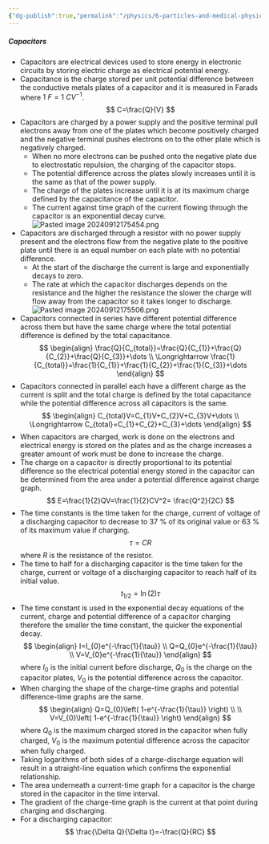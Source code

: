 ```yaml
---
{"dg-publish":true,"permalink":"/physics/6-particles-and-medical-physics/capacitance/"}
---
```


##### Capacitors
- Capacitors are electrical devices used to store energy in electronic circuits by storing electric charge as electrical potential energy.
- Capacitance is the charge stored per unit potential difference between the conductive metals plates of a capacitor and it is measured in Farads where $1\ F =1 \ CV^{-1}$.
$$
C=\frac{Q}{V}
$$
-  Capacitors are charged by a power supply and the positive terminal pull electrons away from one of the plates which become positively charged and the negative terminal pushes electrons on to the other plate which is negatively charged.
	- When no more electrons can be pushed onto the negative plate due to electrostatic repulsion, the charging of the capacitor stops.
	- The potential difference across the plates slowly increases until it is the same as that of the power supply.
	- The charge of the plates increase until it is at its maximum charge defined by the capacitance of the capacitor.
	- The current against time graph of the current flowing through the capacitor is an exponential decay curve.
![Pasted image 20240912175454.png](/img/user/Attachments/Attachments/Pasted%20image%2020240912175454.png)
- Capacitors are discharged through a resistor with no power supply present and the electrons flow from the negative plate to the positive plate until there is an equal number on each plate with no potential difference.
	- At the start of the discharge the current is large and exponentially decays to zero.
	- The rate at which the capacitor discharges depends on the resistance and the higher the resistance the slower the charge will flow away from the capacitor so it takes longer to discharge.
![Pasted image 20240912175506.png](/img/user/Attachments/Attachments/Pasted%20image%2020240912175506.png)
- Capacitors connected in series have different potential difference across them but have the same charge where the total potential difference is defined by the total capacitance.
$$
\begin{align}
\frac{Q}{C_{total}}=\frac{Q}{C_{1}}+\frac{Q}{C_{2}}+\frac{Q}{C_{3}}+\dots \\
\Longrightarrow \frac{1}{C_{total}}=\frac{1}{C_{1}}+\frac{1}{C_{2}}+\frac{1}{C_{3}}+\dots
\end{align}
$$
- Capacitors connected in parallel each have a different charge as the current is split and the total charge is defined by the total capacitance while the potential difference across all capacitors is the same.
$$
\begin{align}
C_{total}V=C_{1}V+C_{2}V+C_{3}V+\dots \\
\Longrightarrow C_{total}=C_{1}+C_{2}+C_{3}+\dots
\end{align}
$$
- When capacitors are charged, work is done on the electrons and electrical energy is stored on the plates and as the charge increases a greater amount of work must be done to increase the charge.
- The charge on a capacitor is directly proportional to its potential difference so the electrical potential energy stored in the capacitor can be determined from the area under a potential difference against charge graph.
$$
E=\frac{1}{2}QV=\frac{1}{2}CV^2= \frac{Q^2}{2C}
$$
- The time constants is the time taken for the charge, current of voltage of a discharging capacitor to decrease to 37 % of its original value or 63 % of its maximum value if charging.
$$
\tau = CR
$$
	where *R* is the resistance of the resistor.
- The time to half for a discharging capacitor is the time taken for the charge, current or voltage of a discharging capacitor to reach half of its initial value.
$$
t_{1/2}=\ln(2) \tau
$$
- The time constant is used in the exponential decay equations of the current, charge and potential difference of a capacitor charging therefore the smaller the time constant, the quicker the exponential decay.
$$
\begin{align}
I=I_{0}e^{-\frac{1}{\tau}} \\
Q=Q_{0}e^{-\frac{1}{\tau}} \\ 
V=V_{0}e^{-\frac{1}{\tau}} 
\end{align}
$$
	where $I_{0}$ is the initial current before discharge, $Q_{0}$ is the charge on the capacitor plates, $V_{0}$ is the potential difference across the capacitor.
- When charging the shape of the charge-time graphs and potential difference-time graphs are the same.
$$
\begin{align}
Q=Q_{0}\left( 1-e^{-\frac{1}{\tau}} \right) \\ \\
V=V_{0}\left( 1-e^{-\frac{1}{\tau}} \right)
\end{align}
$$
	where $Q_{0}$ is the maximum charged stored in the capacitor when fully charged, $V_0$ is the maximum potential difference across the capacitor when fully charged.
- Taking logarithms of both sides of a charge-discharge equation will result in a straight-line equation which confirms the exponential relationship.
- The area underneath a current-time graph for a capacitor is the charge stored in the capacitor in the time interval.
- The gradient of the charge-time graph is the current at that point during charging and discharging.
- For a discharging capacitor:
$$
\frac{\Delta Q}{\Delta t}=-\frac{Q}{RC}
$$
